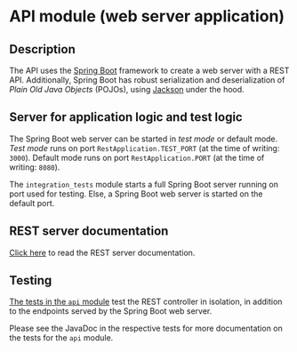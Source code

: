 # API module (web server application)

## Description

The API uses the [Spring Boot](https://spring.io/projects/spring-boot) framework to create a web server with a REST API. Additionally, Spring Boot
has robust serialization and deserialization of _Plain Old Java Objects_ (POJOs),
using [Jackson](https://github.com/FasterXML/jackson) under the hood.

## Server for application logic and test logic

The Spring Boot web server can be started in _test mode_ or default mode. _Test mode_ runs on port `RestApplication.TEST_PORT` (at the time of writing: `3000`). Default mode runs on port `RestApplication.PORT` (at the time of writing: `8080`).

The `integration_tests` module starts a full Spring Boot server running on port used for testing. Else, a Spring Boot web server is started on the default port.

## REST server documentation

[Click here](src/main/asciidoc/index.adoc) to read the REST server documentation.

## Testing

[The tests in the `api` module](src/test/java/api) test the REST controller in isolation, in addition to the endpoints served by the Spring Boot web server.

Please see the JavaDoc in the respective tests for more documentation on the tests for the `api` module.
